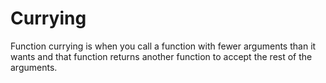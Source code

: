 # Currying
Function currying is when you call a function with fewer arguments than it wants and that function returns another function to accept the rest of the arguments.
